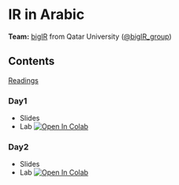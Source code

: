 # IR in Arabic 

**Team:** [bigIR](https://sites.google.com/view/bigir) from Qatar University ([@bigIR_group](https://twitter.com/bigIR_group))

## Contents
[Readings](https://docs.google.com/document/d/1MpEu_lroKWjTMwSMMMZT54uFrlIKCwW8Xqy8oUS91Jw/edit)
### Day1
* Slides
* Lab [![Open In Colab](https://colab.research.google.com/assets/colab-badge.svg)]()
### Day2
* Slides
* Lab [![Open In Colab](https://colab.research.google.com/assets/colab-badge.svg)]()


